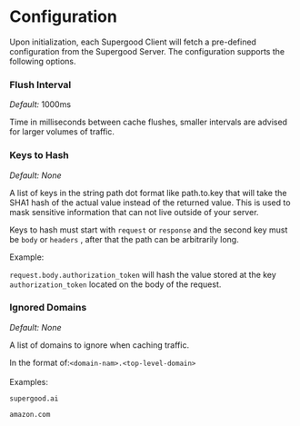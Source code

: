 # Configuration

Upon initialization, each Supergood Client will fetch a pre-defined configuration from the Supergood Server. The configuration supports the following options.

### Flush Interval

_Default:_ 1000ms

Time in milliseconds between cache flushes, smaller intervals are advised for larger volumes of traffic.

### Keys to Hash

_Default: None_

A list of keys in the string path dot format like path.to.key that will take the SHA1 hash of the actual value instead of the returned value. This is used to mask sensitive information that can not live outside of your server.

Keys to hash must start with `request` or `response` and the second key must be `body` or `headers` , after that the path can be arbitrarily long.&#x20;

Example:

`request.body.authorization_token` will hash the value stored at the key `authorization_token` located on the body of the request.

### Ignored Domains

_Default: None_

A list of domains to ignore when caching traffic.

In the format of:`<domain-nam>.<top-level-domain>` \
\
Examples:

`supergood.ai`

`amazon.com`
